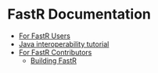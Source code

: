 # FastR Documentation

* [For FastR Users](user/Index.md)
* [Java interoperability tutorial](tutorials/interop/javaInteroperability.md)
* [For FastR Contributors](dev/Index.md)
  * [Building FastR](dev/building.md)